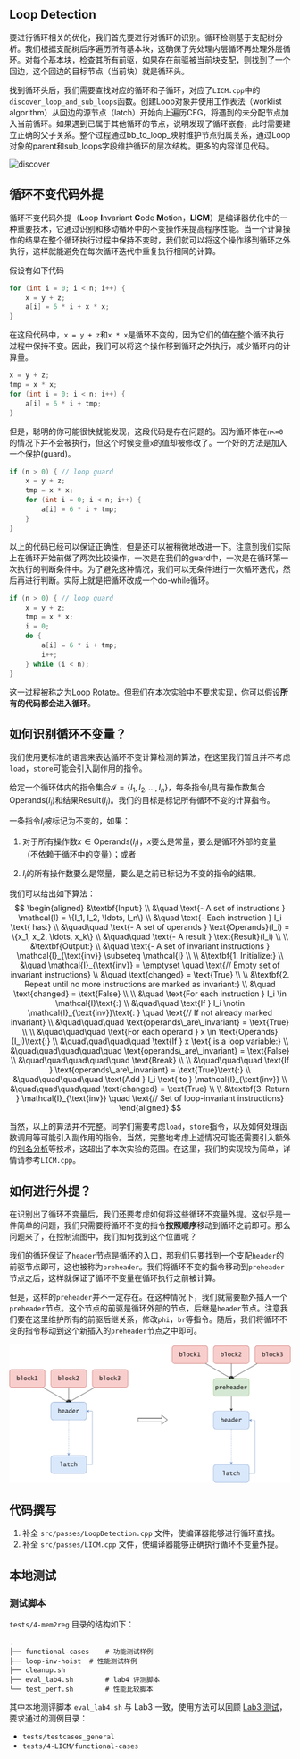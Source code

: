 ## Loop Detection

要进行循环相关的优化，我们首先要进行对循环的识别。循环检测基于支配树分析。我们根据支配树后序遍历所有基本块，这确保了先处理内层循环再处理外层循环。对每个基本块，检查其所有前驱，如果存在前驱被当前块支配，则找到了一个回边，这个回边的目标节点（当前块）就是循环头。

找到循环头后，我们需要查找对应的循环和子循环，对应了`LICM.cpp`中的`discover_loop_and_sub_loops`函数。创建Loop对象并使用工作表法（worklist algorithm）从回边的源节点（latch）开始向上遍历CFG，将遇到的未分配节点加入当前循环。如果遇到已属于其他循环的节点，说明发现了循环嵌套，此时需要建立正确的父子关系。整个过程通过bb_to_loop_映射维护节点归属关系，通过Loop对象的parent和sub_loops字段维护循环的层次结构。更多的内容详见代码。

![discover](./figs/discover.gif)

## 循环不变代码外提

循环不变代码外提（**L**oop **I**nvariant **C**ode **M**otion，**LICM**）是编译器优化中的一种重要技术，它通过识别和移动循环中的不变操作来提高程序性能。当一个计算操作的结果在整个循环执行过程中保持不变时，我们就可以将这个操作移到循环之外执行，这样就能避免在每次循环迭代中重复执行相同的计算。

假设有如下代码
```cpp
for (int i = 0; i < n; i++) {
    x = y + z;
    a[i] = 6 * i + x * x;
}
```
在这段代码中，`x = y + z`和`x * x`是循环不变的，因为它们的值在整个循环执行过程中保持不变。因此，我们可以将这个操作移到循环之外执行，减少循环内的计算量。
```cpp
x = y + z;
tmp = x * x;
for (int i = 0; i < n; i++) {
    a[i] = 6 * i + tmp;
}
```
但是，聪明的你可能很快就能发现，这段代码是存在问题的。因为循环体在`n<=0`的情况下并不会被执行，但这个时候变量`x`的值却被修改了。一个好的方法是加入一个保护(guard)。

```cpp
if (n > 0) { // loop guard
    x = y + z;
    tmp = x * x;
    for (int i = 0; i < n; i++) {
        a[i] = 6 * i + tmp;
    }
}
```
以上的代码已经可以保证正确性，但是还可以被稍微地改进一下。注意到我们实际上在循环开始前做了两次比较操作，一次是在我们的guard中，一次是在循环第一次执行的判断条件中。为了避免这种情况，我们可以无条件进行一次循环迭代，然后再进行判断。实际上就是把循环改成一个do-while循环。

```cpp
if (n > 0) { // loop guard
    x = y + z;
    tmp = x * x;
    i = 0;
    do {
        a[i] = 6 * i + tmp;
        i++;
    } while (i < n);
}
```
这一过程被称之为[Loop Rotate](https://llvm.org/docs/Passes.html#passes-loop-rotate)。但我们在本次实验中不要求实现，你可以假设**所有的代码都会进入循环**。

## 如何识别循环不变量？

我们使用更标准的语言来表达循环不变计算检测的算法，在这里我们暂且并不考虑`load`，`store`可能会引入副作用的指令。

给定一个循环体内的指令集合$\mathcal{I} = \{ I_1, I_2, \dots, I_n \}$，每条指令$I_i$具有操作数集合$\text{Operands}(I_i)$和结果$\text{Result}(I_i)$。我们的目标是标记所有循环不变的计算指令。

一条指令$I_i$被标记为不变的，如果：
1. 对于所有操作数$x \in \text{Operands}(I_i)$，$x$要么是常量，要么是循环外部的变量（不依赖于循环中的变量）；或者

2. $I_i$的所有操作数要么是常量，要么是之前已标记为不变的指令的结果。

我们可以给出如下算法：
$$
\begin{aligned}
&\textbf{Input:} \\
&\quad \text{- A set of instructions } \mathcal{I} = \{I_1, I_2, \ldots, I_n\} \\
&\quad \text{- Each instruction } I_i \text{ has:} \\
&\quad\quad \text{- A set of operands } \text{Operands}(I_i) = \{x_1, x_2, \ldots, x_k\} \\
&\quad\quad \text{- A result } \text{Result}(I_i) \\
\\
&\textbf{Output:} \\
&\quad \text{- A set of invariant instructions } \mathcal{I}_{\text{inv}} \subseteq \mathcal{I} \\
\\
&\textbf{1. Initialize:} \\
&\quad \mathcal{I}_{\text{inv}} = \emptyset \quad \text{// Empty set of invariant instructions} \\
&\quad \text{changed} = \text{True} \\
\\
&\textbf{2. Repeat until no more instructions are marked as invariant:} \\
&\quad \text{changed} = \text{False} \\
\\
&\quad \text{For each instruction } I_i \in \mathcal{I}\text{:} \\
&\quad\quad \text{If } I_i \notin \mathcal{I}_{\text{inv}}\text{: } \quad \text{// If not already marked invariant} \\
&\quad\quad\quad \text{operands\_are\_invariant} = \text{True} \\
\\
&\quad\quad\quad \text{For each operand } x \in \text{Operands}(I_i)\text{:} \\
&\quad\quad\quad\quad \text{If } x \text{ is a loop variable:} \\
&\quad\quad\quad\quad\quad \text{operands\_are\_invariant} = \text{False} \\
&\quad\quad\quad\quad\quad \text{Break} \\
\\
&\quad\quad\quad \text{If } \text{operands\_are\_invariant} = \text{True}\text{:} \\
&\quad\quad\quad\quad \text{Add } I_i \text{ to } \mathcal{I}_{\text{inv}} \\
&\quad\quad\quad\quad \text{changed} = \text{True} \\
\\
&\textbf{3. Return } \mathcal{I}_{\text{inv}} \quad \text{// Set of loop-invariant instructions}
\end{aligned}
$$

当然，以上的算法并不完整。同学们需要考虑`load`，`store`指令，以及如何处理函数调用等可能引入副作用的指令。当然，完整地考虑上述情况可能还需要引入额外的[别名分析](https://en.wikipedia.org/wiki/Alias_analysis)等技术，这超出了本次实验的范围。在这里，我们的实现较为简单，详情请参考`LICM.cpp`。

## 如何进行外提？

在识别出了循环不变量后，我们还要考虑如何将这些循环不变量外提。这似乎是一件简单的问题，我们只需要将循环不变的指令**按照顺序**移动到循环之前即可。那么问题来了，在控制流图中，我们如何找到这个位置呢？

我们的循环保证了`header`节点是循环的入口，那我们只要找到一个支配`header`的前驱节点即可，这也被称为`preheader`。我们将循环不变的指令移动到`preheader`节点之后，这样就保证了循环不变量在循环执行之前被计算。

但是，这样的`preheader`并不一定存在。在这种情况下，我们就需要额外插入一个`preheader`节点。这个节点的前驱是循环外部的节点，后继是`header`节点。注意我们要在这里维护所有的前驱后继关系，修改`phi`，`br`等指令。随后，我们将循环不变的指令移动到这个新插入的`preheader`节点之中即可。

![loop_preheader](./figs/loop_preheader.svg)

## 代码撰写

1. 补全 `src/passes/LoopDetection.cpp` 文件，使编译器能够进行循环查找。
2. 补全 `src/passes/LICM.cpp` 文件，使编译器能够正确执行循环不变量外提。

## 本地测试

### 测试脚本

`tests/4-mem2reg` 目录的结构如下：

```
.
├── functional-cases	# 功能测试样例
├── loop-inv-hoist	# 性能测试样例
├── cleanup.sh
├── eval_lab4.sh		# lab4 评测脚本
└── test_perf.sh		# 性能比较脚本
```

其中本地测评脚本 `eval_lab4.sh` 与 Lab3 一致，使用方法可以回顾 [Lab3 测试](../lab3/guidance.md#测试)，要求通过的测例目录：

- `tests/testcases_general`
- `tests/4-LICM/functional-cases`